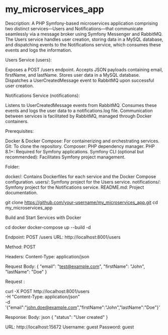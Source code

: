 # my_microservices_app
Description: 
A PHP Symfony-based microservices application comprising two distinct services—Users and Notifications—that communicate seamlessly via a message broker using Symfony Messenger and RabbitMQ. The Users service handles user creation, storing data in a MySQL database, and dispatching events to the Notifications service, which consumes these events and logs the information.

Users Service (users):

Exposes a POST /users endpoint.
Accepts JSON payloads containing email, firstName, and lastName.
Stores user data in a MySQL database.
Dispatches a UserCreatedMessage event to RabbitMQ upon successful user creation.

Notifications Service (notifications):

Listens to UserCreatedMessage events from RabbitMQ.
Consumes these events and logs the user data to a notifications.log file.
Communication between services is facilitated by RabbitMQ, managed through Docker containers.


Prerequisites:

Docker & Docker Compose: For containerizing and orchestrating services.
Git: To clone the repository.
Composer: PHP dependency manager.
PHP 8.1+: Required for Symfony applications.
Symfony CLI (optional but recommended): Facilitates Symfony project management.

Folder: 

docker/: Contains Dockerfiles for each service and the Docker Compose configuration.
users/: Symfony project for the Users service.
notifications/: Symfony project for the Notifications service.
README.md: Project documentation.


git clone https://github.com/your-username/my_microservices_app.git
cd my_microservices_app

Build and Start Services with Docker

cd docker
docker-compose up --build -d



Endpoint: POST /users
URL: http://localhost:8001/users

Method: POST

Headers: Content-Type: application/json

Request Body: {
  "email": "test@example.com",
  "firstName": "John",
  "lastName": "Doe"
}

Request :

curl -X POST http://localhost:8001/users \
  -H "Content-Type: application/json" \
  -d '{"email":"john.doe@example.com","firstName":"John","lastName":"Doe"}'

  

Response:
Body: json
{
  "status": "User created"
}

URL: http://localhost:15672
Username: guest
Password: guest
